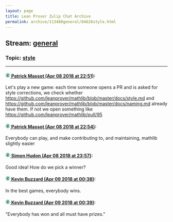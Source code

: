 ```yaml
---
layout: page
title: Lean Prover Zulip Chat Archive 
permalink: archive/113488general/84626style.html
---
```


## Stream: [general](index.html)
### Topic: [style](84626style.html)

---

#### [![Click to go to Zulip](../../assets/img/zulip2.png) Patrick Massot (Apr 08 2018 at 22:51)](https://leanprover.zulipchat.com/#narrow/stream/113488-general/topic/style/near/124809981):
Let's play a new game: each time someone opens a PR and is asked for style corrections, we check whether https://github.com/leanprover/mathlib/blob/master/docs/style.md and https://github.com/leanprover/mathlib/blob/master/docs/naming.md already have them. If not we open something like https://github.com/leanprover/mathlib/pull/95

#### [![Click to go to Zulip](../../assets/img/zulip2.png) Patrick Massot (Apr 08 2018 at 22:54)](https://leanprover.zulipchat.com/#narrow/stream/113488-general/topic/style/near/124810074):
Everybody can play, and make contributing to, and maintaining, mathlib slightly easier

#### [![Click to go to Zulip](../../assets/img/zulip2.png) Simon Hudon (Apr 08 2018 at 23:57)](https://leanprover.zulipchat.com/#narrow/stream/113488-general/topic/style/near/124811606):
Good idea! How do we pick a winner?

#### [![Click to go to Zulip](../../assets/img/zulip2.png) Kevin Buzzard (Apr 09 2018 at 00:38)](https://leanprover.zulipchat.com/#narrow/stream/113488-general/topic/style/near/124812645):
In the best games, everybody wins.

#### [![Click to go to Zulip](../../assets/img/zulip2.png) Kevin Buzzard (Apr 09 2018 at 00:39)](https://leanprover.zulipchat.com/#narrow/stream/113488-general/topic/style/near/124812653):
"Everybody has won and all must have prizes."

